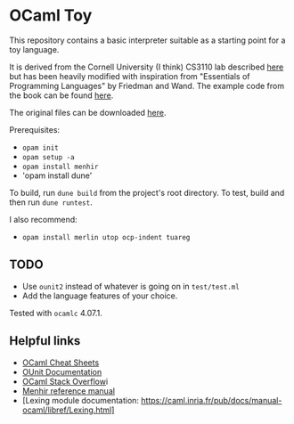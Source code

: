 # OCaml Toy

This repository contains a basic interpreter suitable as a starting point for a toy language.

It is derived from the Cornell University (I think) CS3110 lab described [here](https://www.cs.cornell.edu/courses/cs3110/2015fa/l/12-interp/rec.html)
but has been heavily modified with inspiration from "Essentials of Programming Languages" by Friedman and Wand.  The
example code from the book can be found [here](https://github.com/mwand/eopl3).

The original files can be downloaded [here](https://www.cs.cornell.edu/courses/cs3110/2015fa/l/12-interp/rec-code.zip).

Prerequisites:

- `opam init`
- `opam setup -a`
- `opam install menhir`
- 'opam install dune'

To build, run `dune build` from the project's root directory.  To test, build and then run `dune runtest`.

I also recommend:

- `opam install merlin utop ocp-indent tuareg`

## TODO

- Use `ounit2` instead of whatever is going on in `test/test.ml`
- Add the language features of your choice.

Tested with `ocamlc` 4.07.1.

## Helpful links
 
- [OCaml Cheat Sheets](https://ocaml.org/docs/cheat_sheets.html)
- [OUnit Documentation](http://ounit.forge.ocamlcore.org/api-ounit/index.html)
- [OCaml Stack Overflow](https://stackoverflow.com/questions/tagged/ocaml)i
- [Menhir reference manual](http://gallium.inria.fr/~fpottier/menhir/manual.pdf)
- [Lexing module documentation: https://caml.inria.fr/pub/docs/manual-ocaml/libref/Lexing.html]
